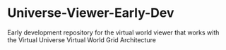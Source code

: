 # Universe-Viewer-Early-Dev
Early development repository for the virtual world viewer that works with the Virtual Universe Virtual World Grid Architecture
